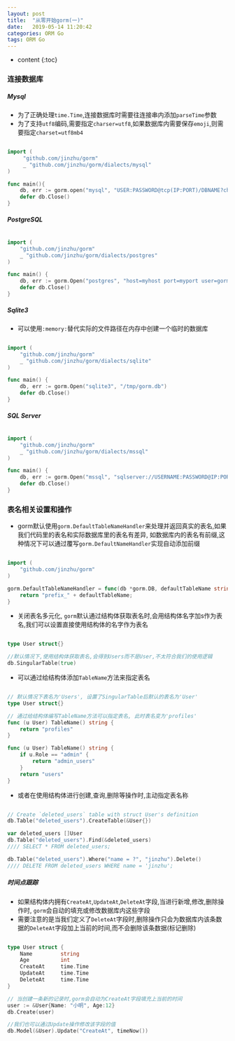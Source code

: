 ```yaml
---
layout: post
title:  "从零开始gorm(一)"
date:   2019-05-14 11:20:42
categories: ORM Go
tags: ORM Go
---
```


* content
{:toc}



### 连接数据库

##### Mysql
* 为了正确处理`time.Time`,连接数据库时需要往连接串内添加`parseTime`参数
* 为了支持`utf8`编码,需要指定`charser=utf8`,如果数据库内需要保存`emoji`,则需要指定`charset=utf8mb4`

```go

import (
	 "github.com/jinzhu/gorm"
	 _ "github.com/jinzhu/gorm/dialects/mysql"
)

func main(){
	db, err := gorm.open("mysql", "USER:PASSWORD@tcp(IP:PORT)/DBNAME?charset=utf8&parseTime=True&loc=Local")
    defer db.Close()
}

```

##### PostgreSQL

```go

import (
	"github.com/jinzhu/gorm"
	_ "github.com/jinzhu/gorm/dialects/postgres"
)

func main() {
	db, err := gorm.Open("postgres", "host=myhost port=myport user=gorm dbname=gorm password=mypassword")
	defer db.Close()
}

```

##### Sqlite3
* 可以使用`:memory:`替代实际的文件路径在内存中创建一个临时的数据库

```go

import (
    "github.com/jinzhu/gorm"
    _ "github.com/jinzhu/gorm/dialects/sqlite"
)

func main() {
    db, err := gorm.Open("sqlite3", "/tmp/gorm.db")
    defer db.Close()
}

```

##### SQL Server
```go

import (
    "github.com/jinzhu/gorm"
    _ "github.com/jinzhu/gorm/dialects/mssql"
)

func main() {
    db, err := gorm.Open("mssql", "sqlserver://USERNAME:PASSWORD@IP:PORT?database=DBNAME")
    defer db.Close()
}

```

### 表名相关设置和操作
* gorm默认使用`gorm.DefaultTableNameHandler`来处理并返回真实的表名,如果我们代码里的表名和实际数据库里的表名有差异,
如数据库内的表名有前缀,这种情况下可以通过覆写`gorm.DefaultNameHandler`实现自动添加前缀

```go

import (
    "github.com/jinzhu/gorm"
)

gorm.DefaultTableNameHandler = func(db *gorm.DB, defaultTableName string) string {
	return "prefix_" + defaultTableName;
}

```

* 关闭表名多元化, `gorm`默认通过结构体获取表名时,会用结构体名字加s作为表名,我们可以设置直接使用结构体的名字作为表名

```go

type User struct{}

//默认情况下,使用结构体获取表名,会得到Users而不是User,不太符合我们的使用逻辑
db.SingularTable(true)

```

* 可以通过给结构体添加`TableName`方法来指定表名

```go

// 默认情况下表名为'Users', 设置了SingularTable后默认的表名为'User'
type User struct{}

// 通过给结构体编写TableName方法可以指定表名, 此时表名变为'profiles'
func (u User) TableName() string {
	return "profiles"
}

func (u User) TableName() string {
	if u.Role == "admin" {
		return "admin_users"
	}
	return "users"
}

```

* 或者在使用结构体进行创建,查询,删除等操作时,主动指定表名称

```go

// Create `deleted_users` table with struct User's definition
db.Table("deleted_users").CreateTable(&User{})

var deleted_users []User
db.Table("deleted_users").Find(&deleted_users)
//// SELECT * FROM deleted_users;

db.Table("deleted_users").Where("name = ?", "jinzhu").Delete()
//// DELETE FROM deleted_users WHERE name = 'jinzhu';

```

##### 时间点跟踪

* 如果结构体内拥有`CreateAt`,`UpdateAt`,`DeleteAt`字段,当进行新增,修改,删除操作时,
`gorm`会自动的填充或修改数据库内这些字段
* 需要注意的是当我们定义了`DeleteAt`字段时,删除操作只会为数据库内该条数据的`DeleteAt`字段加上当前的时间,而不会删除该条数据(标记删除)

```go

type User struct {
	Name         string
	Age          int
	CreateAt     time.Time
	UpdateAt     time.Time
	DeleteAt     time.Time
}

// 当创建一条新的记录时,gorm会自动为CreateAt字段填充上当前的时间
user := &User{Name: "小明", Age:12}
db.Create(user)

//我们也可以通过Update操作修改该字段的值
db.Model(&User).Update("CreateAt", timeNow())

```

